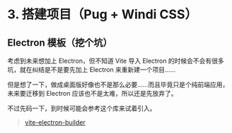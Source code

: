 # 3. 搭建项目（Pug + Windi CSS）

## Electron 模板（挖个坑）

考虑到未来想加上 Electron，但不知道 Vite 导入 Electron 的时候会不会有很多坑，就在纠结是不是要先加上 Electron 来重新建一个项目……

但是想了一下，做成桌面版好像也不是那么必要……而且毕竟只是个纯前端应用，未来要迁移到 Electron 应该也不是太难，所以还是先放弃了。

不过先码一下，到时候可能会参考这个库来试着引入。

> [vite-electron-builder](https://github.com/cawa-93/vite-electron-builder)
